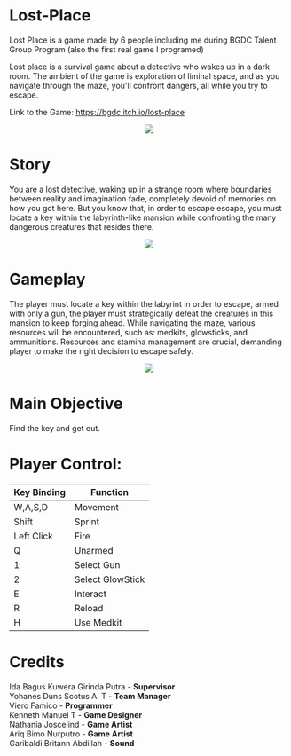 # Lost-Place
Lost Place is a game made by 6 people including me during BGDC Talent Group Program (also the first real game I programed) <br>

Lost place is a survival game about a detective who wakes up in a dark room. The ambient of the game is exploration of liminal space, and as you navigate through the maze, you'll confront dangers, all while you try to escape. <br>

Link to the Game: https://bgdc.itch.io/lost-place

<p align="center" width="100%">
<img src="https://github.com/VieroFamico/Lost-Place/assets/145670324/da56175a-c46c-426a-b13c-269151ff3ed7">
</p>

# Story
You are a lost detective, waking up in a strange room where boundaries between reality and imagination fade, completely devoid of memories on how you got here. But you know that, in order to escape escape, you must locate a key within the labyrinth-like mansion while confronting the many dangerous creatures that resides there.

<p align="center" width="100%">
<img src="https://github.com/VieroFamico/Lost-Place/assets/145670324/81d2b78f-0871-42f4-9b13-61e885078cbc">
</p>

# Gameplay 
The player must locate a key within the labyrint in order to escape, armed with only a gun, the player must strategically defeat the creatures in this mansion to keep forging ahead.  While navigating the maze, various resources will be encountered, such as: medkits, glowsticks, and ammunitions. Resources and stamina management are crucial, demanding player to make the right decision to escape safely. 

<p align="center" width="100%">
<img src="https://github.com/VieroFamico/Lost-Place/assets/145670324/7c229a45-7858-479c-ba67-1b03c1e487e7">
</p>

# Main Objective 
Find the key and get out.

# Player Control:
| Key Binding       | Function          |
| ----------------- | ----------------- |
| W,A,S,D           | Movement          |
| Shift             | Sprint            |
| Left Click        | Fire              |
| Q                 | Unarmed           |
| 1                 | Select Gun        |
| 2                 | Select GlowStick  |
| E                 | Interact          |
| R                 | Reload            |
| H                 | Use Medkit        |

# Credits 
Ida Bagus Kuwera Girinda Putra - **Supervisor** <br>
Yohanes Duns Scotus A. T - **Team Manager** <br>
Viero Famico - **Programmer** <br>
Kenneth Manuel T - **Game Designer** <br>
Nathania Joscelind - **Game Artist** <br>
Ariq Bimo Nurputro - **Game Artist** <br>
Garibaldi Britann Abdillah - **Sound** <br>

